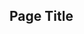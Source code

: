 ---
---

[//]: # ( <p><iframe src="https://douglasurner.github.io/GDP2/units/1/assignments/U1.0-toolchain-setup/overview" width="100%" height="666px"></iframe></p> )

## Page Title
